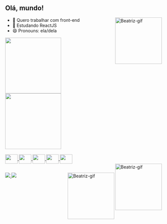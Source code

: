## Olá, mundo!

 <img align="right" alt="Beatriz-gif" heightsrc="150" width="150" src="https://i.picasion.com/pic92/513a041b58cc2b53bac0c5a7ab64d070.gif"/>

- 🔭 Quero trabalhar com front-end
- 🌱 Estudando ReactJS
- 😄 Pronouns: ela/dela

<div>
 <a href="https://github.com/beatriznazevedo">
  <img height="180em" src=https://github-readme-stats.vercel.app/api?username=beatriznazevedo&show_icons=true&theme=dracula&include_all_commits=true&coun_private=true"/>
  <img height="180em" src=https://github-readme-stats.vercel.app/api/top-langs/?username=beatriznazevedo&layout=compact&theme=dracula&langs_count=16"/>
 </div>
  
 <div style="display: inline_block"><br align="center">
   <img align="center" alt"Beatriz-css" height="30" width="40" src="https://cdn.jsdelivr.net/gh/devicons/devicon/icons/css3/css3-original.svg"/>
   <img align="center" alt"Beatriz-html" height="30" width="40" src="https://cdn.jsdelivr.net/gh/devicons/devicon/icons/html5/html5-original.svg"/>
   <img align="center" alt"Beatriz-java" height="30" width="40" src="https://cdn.jsdelivr.net/gh/devicons/devicon/icons/java/java-original-wordmark.svg"/>
   <img align="center" alt"Beatriz-ts" height="30" width="40" src="https://cdn.jsdelivr.net/gh/devicons/devicon/icons/typescript/typescript-original.svg"/>
   <img align="center" alt"Beatriz-js" height="30" width="40" src="https://cdn.jsdelivr.net/gh/devicons/devicon/icons/javascript/javascript-original.svg"/>
 </div>
   
  <div>
    <img align="right" alt="Beatriz-gif" height="150" width="150" src="https://i.picasion.com/pic92/513a041b58cc2b53bac0c5a7ab64d070.gif"/>
  </div>
  
  ##
  
  <div>
    <a href="mailto:beatriznazevedo@gmail.com"/><img src="https://img.shields.io/badge/Gmail-D14836?style=for-the-badge&logo=gmail&logoColor=white"/>
    <a href="https://www.linkedin.com/in/beatriznazevedo"/><img src="https://img.shields.io/badge/LinkedIn-0077B5?style=for-the-badge&logo=linkedin&logoColor=white"/>
    <img align="right" width="150" height="150" alt="Beatriz-gif" src="https://i.picasion.com/pic92/513a041b58cc2b53bac0c5a7ab64d070.gif" width="300" height="300"/>
  </div>
